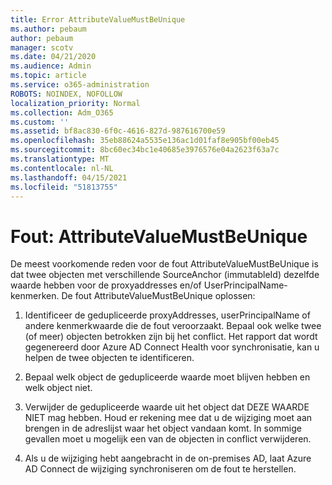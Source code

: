 ```yaml
---
title: Error AttributeValueMustBeUnique
ms.author: pebaum
author: pebaum
manager: scotv
ms.date: 04/21/2020
ms.audience: Admin
ms.topic: article
ms.service: o365-administration
ROBOTS: NOINDEX, NOFOLLOW
localization_priority: Normal
ms.collection: Adm_O365
ms.custom: ''
ms.assetid: bf8ac830-6f0c-4616-827d-987616700e59
ms.openlocfilehash: 35eb88624a5535e136ac1d01faf8e905bf00eb45
ms.sourcegitcommit: 8bc60ec34bc1e40685e3976576e04a2623f63a7c
ms.translationtype: MT
ms.contentlocale: nl-NL
ms.lasthandoff: 04/15/2021
ms.locfileid: "51813755"
---
```

# <a name="error-attributevaluemustbeunique"></a>Fout: AttributeValueMustBeUnique

De meest voorkomende reden voor de fout AttributeValueMustBeUnique is dat twee objecten met verschillende SourceAnchor (immutableId) dezelfde waarde hebben voor de proxyaddresses en/of UserPrincipalName-kenmerken. De fout AttributeValueMustBeUnique oplossen:
  
1. Identificeer de gedupliceerde proxyAddresses, userPrincipalName of andere kenmerkwaarde die de fout veroorzaakt. Bepaal ook welke twee (of meer) objecten betrokken zijn bij het conflict. Het rapport dat wordt gegenereerd door Azure AD Connect Health voor synchronisatie, kan u helpen de twee objecten te identificeren.
    
2. Bepaal welk object de gedupliceerde waarde moet blijven hebben en welk object niet.
    
3. Verwijder de gedupliceerde waarde uit het object dat DEZE WAARDE NIET mag hebben. Houd er rekening mee dat u de wijziging moet aan brengen in de adreslijst waar het object vandaan komt. In sommige gevallen moet u mogelijk een van de objecten in conflict verwijderen.
    
4. Als u de wijziging hebt aangebracht in de on-premises AD, laat Azure AD Connect de wijziging synchroniseren om de fout te herstellen.
    

